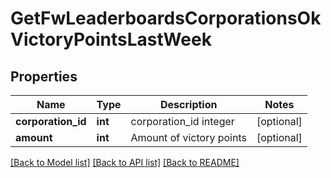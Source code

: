 # GetFwLeaderboardsCorporationsOkVictoryPointsLastWeek

## Properties
Name | Type | Description | Notes
------------ | ------------- | ------------- | -------------
**corporation_id** | **int** | corporation_id integer | [optional] 
**amount** | **int** | Amount of victory points | [optional] 

[[Back to Model list]](../README.md#documentation-for-models) [[Back to API list]](../README.md#documentation-for-api-endpoints) [[Back to README]](../README.md)



